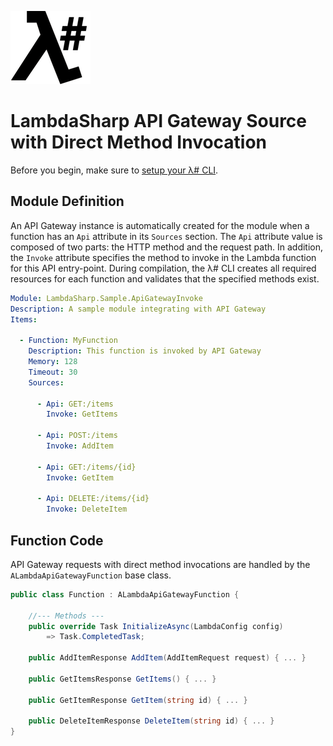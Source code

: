 ![λ#](../../Docs/LambdaSharpLogo.png)

# LambdaSharp API Gateway Source with Direct Method Invocation

Before you begin, make sure to [setup your λ# CLI](../../Docs/ReadMe.md).

## Module Definition

An API Gateway instance is automatically created for the module when a function has an `Api` attribute in its `Sources` section. The `Api` attribute value is composed of two parts: the HTTP method and the request path. In addition, the `Invoke` attribute specifies the method to invoke in the Lambda function for this API entry-point. During compilation, the λ# CLI creates all required resources for each function and validates that the specified methods exist.

```yaml
Module: LambdaSharp.Sample.ApiGatewayInvoke
Description: A sample module integrating with API Gateway
Items:

  - Function: MyFunction
    Description: This function is invoked by API Gateway
    Memory: 128
    Timeout: 30
    Sources:

      - Api: GET:/items
        Invoke: GetItems

      - Api: POST:/items
        Invoke: AddItem

      - Api: GET:/items/{id}
        Invoke: GetItem

      - Api: DELETE:/items/{id}
        Invoke: DeleteItem
```

## Function Code

API Gateway requests with direct method invocations are handled by the `ALambdaApiGatewayFunction` base class.

```csharp
public class Function : ALambdaApiGatewayFunction {

    //--- Methods ---
    public override Task InitializeAsync(LambdaConfig config)
        => Task.CompletedTask;

    public AddItemResponse AddItem(AddItemRequest request) { ... }

    public GetItemsResponse GetItems() { ... }

    public GetItemResponse GetItem(string id) { ... }

    public DeleteItemResponse DeleteItem(string id) { ... }
}
```
